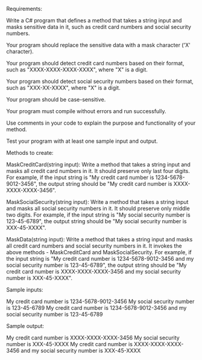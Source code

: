 Requirements:

Write a C# program that defines a method that takes a string input and masks sensitive data in it, such as credit card numbers and social security numbers.

Your program should replace the sensitive data with a mask character ('X' character).

Your program should detect credit card numbers based on their format, such as "XXXX-XXXX-XXXX-XXXX", where "X" is a digit.

Your program should detect social security numbers based on their format, such as "XXX-XX-XXXX", where "X" is a digit.

Your program should be case-sensitive.

Your program must compile without errors and run successfully.

Use comments in your code to explain the purpose and functionality of your method.

Test your program with at least one sample input and output.

Methods to create:

MaskCreditCard(string input): Write a method that takes a string input and masks all credit card numbers in it. It should preserve only last four digits. For example, if the input string is "My credit card number is 1234-5678-9012-3456", the output string should be "My credit card number is XXXX-XXXX-XXXX-3456".

MaskSocialSecurity(string input): Write a method that takes a string input and masks all social security numbers in it. It should preserve only middle two digits. For example, if the input string is "My social security number is 123-45-6789", the output string should be "My social security number is XXX-45-XXXX".

MaskData(string input): Write a method that takes a string input and masks all credit card numbers and social security numbers in it. It invokes the above methods - MaskCreditCard and MaskSocialSecurity. For example, if the input string is "My credit card number is 1234-5678-9012-3456 and my social security number is 123-45-6789", the output string should be "My credit card number is XXXX-XXXX-XXXX-3456 and my social security number is XXX-45-XXXX".



Sample inputs:

My credit card number is 1234-5678-9012-3456
My social security number is 123-45-6789
My credit card number is 1234-5678-9012-3456 and my social security number is 123-45-6789


Sample output:

My credit card number is XXXX-XXXX-XXXX-3456
My social security number is XXX-45-XXXX
My credit card number is XXXX-XXXX-XXXX-3456 and my social security number is XXX-45-XXXX
